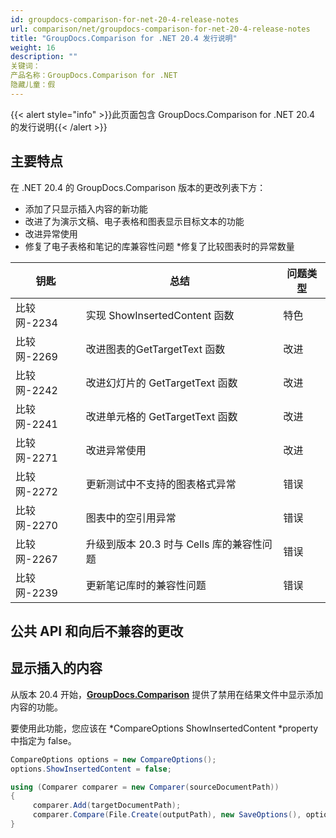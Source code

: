```yaml
---
id: groupdocs-comparison-for-net-20-4-release-notes
url: comparison/net/groupdocs-comparison-for-net-20-4-release-notes
title: "GroupDocs.Comparison for .NET 20.4 发行说明"
weight: 16
description: ""
关键词：
产品名称：GroupDocs.Comparison for .NET
隐藏儿童：假
---
```

{{< alert style="info" >}}此页面包含 GroupDocs.Comparison for .NET 20.4 的发行说明{{< /alert >}}

## 主要特点

在 .NET 20.4 的 GroupDocs.Comparison 版本的更改列表下方：

* 添加了只显示插入内容的新功能
* 改进了为演示文稿、电子表格和图表显示目标文本的功能
* 改进异常使用
* 修复了电子表格和笔记的库兼容性问题
*修复了比较图表时的异常数量

|钥匙 |总结 |问题类型 |
| --- | --- | --- |
|比较网-2234 |实现 ShowInsertedContent 函数 |特色 |
|比较网-2269 |改进图表的GetTargetText 函数|改进 |
|比较网-2242 |改进幻灯片的 GetTargetText 函数 |改进 |
|比较网-2241 |改进单元格的 GetTargetText 函数 |改进 |
|比较网-2271 |改进异常使用 |改进 |
|比较网-2272 |更新测试中不支持的图表格式异常 |错误 |
|比较网-2270 |图表中的空引用异常 |错误 |
|比较网-2267 |升级到版本 20.3 时与 Cells 库的兼容性问题 |错误 |
|比较网-2239 |更新笔记库时的兼容性问题 |错误 |

## 公共 API 和向后不兼容的更改

## **显示插入的内容**

从版本 20.4 开始，**[GroupDocs.Comparison](https://products.groupdocs.com/comparison/net)** 提供了禁用在结果文件中显示添加内容的功能。
  

要使用此功能，您应该在 *CompareOptions ShowInsertedContent *property 中指定为 false。


```csharp
CompareOptions options = new CompareOptions();
options.ShowInsertedContent = false;

using (Comparer comparer = new Comparer(sourceDocumentPath))
{
     comparer.Add(targetDocumentPath);
     comparer.Compare(File.Create(outputPath), new SaveOptions(), options);
}
```

